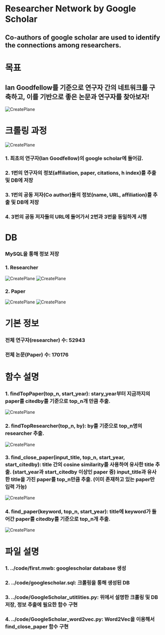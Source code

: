 # Researcher Network by Google Scholar
## Co-authors of google scholar are used to identify the connections among researchers.
# 목표
## Ian Goodfellow를 기준으로 연구자 간의 네트워크를 구축하고, 이를 기반으로 좋은 논문과 연구자를 찾아보자!
![CreatePlane](./capture/network/network_5.png)
##
# 크롤링 과정
![CreatePlane](./capture/IanGoodfellow_googlescholar.png)
### 1. 최초의 연구자(Ian Goodfellow)의 google scholar에 들어감.
### 2. 1번의 연구자의 정보(affiliation, paper, citations, h index)를 추출 및 DB에 저장
### 3. 1번의 공동 저자(Co author)들의 정보(name, URL, affiliation)를 추출 및 DB에 저장
### 4. 3번의 공동 저자들의 URL에 들어가서 2번과 3번을 동일하게 시행 
##
# DB
### MySQL을 통해 정보 저장
### 1. Researcher
![CreatePlane](./capture/db/researcher_구조.PNG)
![CreatePlane](./capture/db/researcher.PNG)
###
### 2. Paper
![CreatePlane](./capture/db/paper_구조.PNG)
![CreatePlane](./capture/db/paper.PNG)
##
# 기본 정보
### 전체 연구자(researcher) 수: 52943
### 전체 논문(Paper) 수: 170176
##
# 함수 설명
### 1. findTopPaper(top_n, start_year): stary_year부터 지금까지의 paper를 citedby를 기준으로 top_n개 만큼 추출.
![CreatePlane](./capture/function/findTopPaper.PNG)
### 2. findTopResearcher(top_n, by): by를 기준으로 top_n명의 researcher 추출.
![CreatePlane](./capture/function/findTopResearcher.PNG)
### 3. find_close_paper(input_title, top_n, start_year, start_citedby): title 간의 cosine similarity를 사용하여 유사한 title 추출. (start_year과 start_citedby 이상인 paper 중) input_title과 유사한 title을 가진 paper를 top_n만큼 추출. (이미 존재하고 있는 paper만 입력 가능)
![CreatePlane](./capture/function/find_close_paper.PNG)
### 4. find_paper(keyword, top_n, start_year): title에 keyword가 들어간 paper를 citedby를 기준으로 top_n개 추출.
![CreatePlane](./capture/function/find_paper.PNG)
##
# 파일 설명
### 1. ../code/first.mwb: googlescholar database 생성
### 2. ../code/googlescholar.sql: 크롤링을 통해 생성된 DB
### 3. ../code/GoogleScholar_utitlities.py: 위에서 설명한 크롤링 및 DB 저장, 정보 추출에 필요한 함수 구현
### 4. ../code/GoogleScholar_word2vec.py: Word2Vec을 이용해서 find_close_paper 함수 구현


